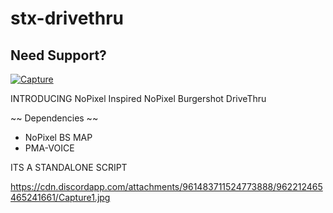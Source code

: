 # stx-drivethru

## Need Support?
[![Capture](https://user-images.githubusercontent.com/99145322/211388123-1abaf639-1226-4d8a-9656-6361bd56380c.PNG)](https://discord.gg/GpAQyWPYvn)


INTRODUCING NoPixel Inspired NoPixel Burgershot DriveThru

~~ Dependencies ~~
- NoPixel BS MAP
- PMA-VOICE

ITS A STANDALONE SCRIPT 


https://cdn.discordapp.com/attachments/961483711524773888/962212465465241661/Capture1.jpg
